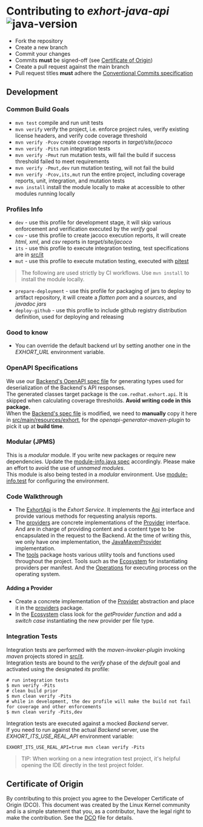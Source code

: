# Contributing to *exhort-java-api*<br/>![java-version][10]

* Fork the repository
* Create a new branch
* Commit your changes
* Commits <strong>must</strong> be signed-off (see [Certificate of Origin](#certificate-of-origin))
* Create a pull request against the main branch
* Pull request titles <strong>must</strong> adhere the [Conventional Commits specification][0]

## Development

### Common Build Goals

* `mvn test` compile and run unit tests
* `mvn verify` verify the project, i.e. enforce project rules, verify existing license headers,
  and verify code coverage threshold
* `mvn verify -Pcov` create coverage reports in *target/site/jacoco*
* `mvn verify -Pits` run integration tests
* `mvn verify -Pmut` run mutation tests, will fail the build if success threshold failed to meet requirements
* `mvn verify -Pmut,dev` run mutation testing, will not fail the build
* `mvn verify -Pcov,its,mut` run the entire project, including coverage reports, unit, integration, and mutation tests 
* `mvn install` install the module locally to make at accessible to other modules running locally

### Profiles Info

* `dev` - use this profile for development stage, it will skip various enforcement and verification
  executed by the *verify* goal
* `cov` - use this profile to create jacoco execution reports, it will create *html*, *xml*, and *csv*
  reports in *target/site/jacoco*
* `its` - use this profile to execute integration testing, test specifications are in [src/it](src/it)
* `mut` - use this profile to execute mutation testing, executed with [pitest](https://pitest.org)
> The following are used strictly by CI workflows. Use `mvn install` to install the module locally.
* `prepare-deployment` - use this profile for packaging of jars to deploy to artifact repository,
  it will create a *flatten pom* and a *sources*, and *javadoc* *jars*
* `deploy-github` - use this profile to include github registry distribution definition,
  used for deploying and releasing

### Good to know

* You can override the default backend url by setting another one in the _EXHORT_URL_ environment variable.

### OpenAPI Specifications

We use our [Backend's OpenAPI spec file][1] for generating types used for deserialization of the Backend's
API responses.<br/>
The generated classes target package is the `com.redhat.exhort.api`. It is skipped when calculating coverage
thresholds. **Avoid writing code in this package.**<br/> 
When the [Backend's spec file][1] is modified, we need to **manually** copy it here in
[src/main/resources/exhort](src/main/resources/exhort/openapi.yaml),
for the *openapi-generator-maven-plugin* to pick it up at **build time**.

### Modular (JPMS)

This is a *modular* module. If you write new packages or require new dependencies.
Update the [module-info.java spec](src/main/java/module-info.java) accordingly.
Please make an effort to avoid the use of *unnamed modules*.<br/>
This module is also being tested in a *modular* environment. Use
[module-info.test](src/test/java/module-info.test) for configuring the environment.

### Code Walkthrough

* The [ExhortApi](src/main/java/com/redhat/exhort/impl/ExhortApi.java) is the *Exhort Service*. It implements the
  [Api](src/main/java/com/redhat/exhort/Api.java) interface and provide various methods for requesting analysis reports.
* The [providers](src/main/java/com/redhat/exhort/providers) are concrete implementations of the
  [Provider](src/main/java/com/redhat/exhort/Provider.java) interface. And are in charge of providing content and a
  content type to be encapsulated in the request to the Backend. At the time of writing this, we only have one
  implementation, the [JavaMavenProvider](src/main/java/com/redhat/exhort/providers/JavaMavenProvider.java)
  implementation.
* The [tools](src/main/java/com/redhat/exhort/tools) package hosts various utility tools and functions used throughout
  the project. Tools such as the [Ecosystem](src/main/java/com/redhat/exhort/tools/Ecosystem.java) for instantiating
  providers per manifest. And the [Operations](src/main/java/com/redhat/exhort/tools/Operations.java) for executing
  process on the operating system.

#### Adding a Provider

* Create a concrete implementation of the [Provider](src/main/java/com/redhat/exhort/Provider.java) abstraction and place
  it in the [providers](src/main/java/com/redhat/exhort/providers) package.
* In the [Ecosystem](src/main/java/com/redhat/exhort/tools/Ecosystem.java) class look for the *getProvider function*
  and add a *switch case* instantiating the new provider per file type.

### Integration Tests

Integration tests are performed with the _maven-invoker-plugin_ invoking _maven_ projects stored in [src/it](src/it).<br/>
Integration tests are bound to the _verify_ phase of the _default_ goal and activated using the designated _its_ profile:

```shell
# run integration tests
$ mvn verify -Pits
# clean build prior
$ mvn clean verify -Pits
# while in development, the dev profile will make the build not fail for coverage and other enforcements  
$ mvn clean verify -Pits,dev
```

Integration tests are executed against a mocked _Backend_ server.<br/>
If you need to run against the actual _Backend_ server, use the _EXHORT_ITS_USE_REAL_API_ environment variable:

```shell
EXHORT_ITS_USE_REAL_API=true mvn clean verify -Pits
```

> TIP: When working on a new integration test project, it's helpful opening the IDE directly in the test project folder.

## Certificate of Origin

By contributing to this project you agree to the Developer Certificate of
Origin (DCO). This document was created by the Linux Kernel community and is a
simple statement that you, as a contributor, have the legal right to make the
contribution. See the [DCO](DCO) file for details.

<!-- Real links -->
[0]: https://www.conventionalcommits.org/en/v1.0.0/
[1]: https://github.com/RHEcosystemAppEng/exhort/blob/main/src/main/resources/META-INF/openapi.yaml

<!-- Badge links -->
[10]: https://badgen.net/badge/Java%20Version/11/5382a1
